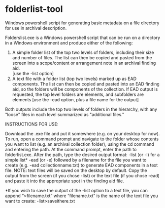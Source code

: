 # folderlist-tool
Windows powershell script for generating basic metadata on a file directory for use in archival description.

Folderslist.exe is a Windows powershell script that can be run on a directory in a Windows environment and produce either of the following: 
1) A simple folder list of the top two levels of folders, including their size and number of files.  The list can then be copied and pasted from the screen into a scope/content or arrangement note in an archival finding aid.    
[use the -list option]
2) A text file with a folder list (top two levels) marked up as EAD components. The list can then be copied and pasted into an EAD finding aid, so the folders will be components of the collection. If EAD output is requested, the top level folders are <c01> elements, and subfolders are <c02> elements
[use the -ead option, plus a file name for the output]
 
Both outputs include the top two levels of folders in the hierarchy, with any "loose" files in each level summarized as "additional files."  

INSTRUCTIONS FOR USE:
 
Download the .exe file and put it somewhere (e.g. on your desktop for now).  
To run, open a command prompt and navigate to the folder whose contents you want to list (e.g. an archival collection folder), using the cd command and entering the path.
At the command prompt, enter the path to folderlist.exe. 
After the path, type the desired output format:
-list (or -l) for a simple list* 
-ead  (or -e) followed by a filename for the file you want to create (e.g. -ead collectionname.txt) to generate EAD components in a text file. NOTE: text files will be saved on the desktop by default.
Copy the output from the screen (if you chose -list) or the text file (if you chose -ead) and paste it into the appropriate spot in the finding aid file.
 
*If you wish to save the output of the -list option to a text file, you can append “>filename.txt” where “filename.txt” is the name of the text file you want to create: -list>saveithere.txt


